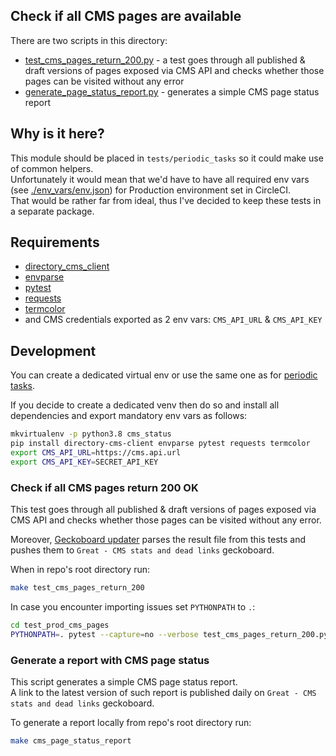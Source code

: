 Check if all CMS pages are available
------------------------------------

There are two scripts in this directory:

* [test_cms_pages_return_200.py](./test_cms_pages_return_200.py) - a test goes through all published & draft versions of pages exposed via CMS API and checks whether those pages can be visited without any error
* [generate_page_status_report.py](./generate_page_status_report.py) - generates a simple CMS page status report

## Why is it here?

This module should be placed in `tests/periodic_tasks` so it could make use of common helpers.  
Unfortunately it would mean that we'd have to have all required env vars (see [./env_vars/env.json](./env_vars/env.json))
 for Production environment set in CircleCI.  
That would be rather far from ideal, thus I've decided to keep these tests in a separate package.  


## Requirements

* [directory_cms_client](https://pypi.org/project/directory-cms-client/)
* [envparse](https://pypi.org/project/envparse/)
* [pytest](https://pypi.org/project/pytest/)
* [requests](http://docs.python-requests.org/en/master/)
* [termcolor](https://pypi.org/project/termcolor/)
* and CMS credentials exported as 2 env vars: `CMS_API_URL` & `CMS_API_KEY`

## Development

You can create a dedicated virtual env or use the same one as for [periodic tasks](../tests/periodic_tasks/README.md).

If you decide to create a dedicated venv then do so and install all dependencies and export mandatory env vars as follows:

```bash
mkvirtualenv -p python3.8 cms_status
pip install directory-cms-client envparse pytest requests termcolor
export CMS_API_URL=https://cms.api.url
export CMS_API_KEY=SECRET_API_KEY
```

### Check if all CMS pages return 200 OK

This test goes through all published & draft versions of pages exposed via CMS API and checks whether those pages can be visited without any error.  

Moreover, [Geckoboard updater](../tests/periodic_tasks/geckoboard_updater/README.md) parses the result file from this tests and pushes them to `Great - CMS stats and dead links` geckoboard.

When in repo's root directory run:
```bash
make test_cms_pages_return_200
```

In case you encounter importing issues set `PYTHONPATH` to `.`:
```bash
cd test_prod_cms_pages
PYTHONPATH=. pytest --capture=no --verbose test_cms_pages_return_200.py
```

### Generate a report with CMS page status

This script generates a simple CMS page status report.  
A link to the latest version of such report is published daily on `Great - CMS stats and dead links` geckoboard.

To generate a report locally from repo's root directory run:

```bash
make cms_page_status_report
```
